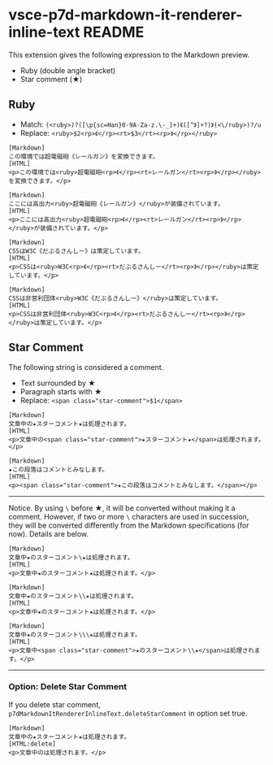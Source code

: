# vsce-p7d-markdown-it-renderer-inline-text README

This extension gives the following expression to the Markdown preview.

- Ruby (double angle bracket)
- Star comment (★)

## Ruby

- Match: `(<ruby>)?([\p{sc=Han}0-9A-Za-z.\-_]+)《([^》]+?)》(<\/ruby>)?/u`
- Replace: `<ruby>$2<rp>《</rp><rt>$3</rt><rp>》</rp></ruby>`

```
[Markdown]
この環境では超電磁砲《レールガン》を変換できます。
[HTML]
<p>この環境では<ruby>超電磁砲<rp>《</rp><rt>レールガン</rt><rp>》</rp></ruby>を変換できます。</p>

[Markdown]
ここには高出力<ruby>超電磁砲《レールガン》</ruby>が装備されています。
[HTML]
<p>ここには高出力<ruby>超電磁砲<rp>《</rp><rt>レールガン</rt><rp>》</rp></ruby>が装備されています。</p>

[Markdown]
CSSはW3C《だぶるさんしー》は策定しています。
[HTML]
<p>CSSは<ruby>W3C<rp>《</rp><rt>だぶるさんしー</rt><rp>》</rp></ruby>は策定しています。</p>

[Markdown]
CSSは非営利団体<ruby>W3C《だぶるさんしー》</ruby>は策定しています。
[HTML]
<p>CSSは非営利団体<ruby>W3C<rp>《</rp><rt>だぶるさんしー</rt><rp>》</rp></ruby>は策定しています。</p>
```

## Star Comment

The following string is considered a comment.

- Text surrounded by ★
- Paragraph starts with ★
- Replace: `<span class="star-comment">$1</span>`


```
[Markdown]
文章中の★スターコメント★は処理されます。
[HTML]
<p>文章中の<span class="star-comment">★スターコメント★</span>は処理されます。</p>

[Markdown]
★この段落はコメントとみなします。
[HTML]
<p><span class="star-comment">★この段落はコメントとみなします。</span></p>
```

---

Notice. By using `\` before ★, it will be converted without making it a comment. However, if two or more `\` characters are used in succession, they will be converted differently from the Markdown specifications (for now). Details are below.

```
[Markdown]
文章中★のスターコメント\★は処理されます。
[HTML]
<p>文章中★のスターコメント★は処理されます。</p>

[Markdown]
文章中★のスターコメント\\★は処理されます。
[HTML]
<p>文章中★のスターコメント★は処理されます。</p>

[Markdown]
文章中★のスターコメント\\\★は処理されます。
[HTML]
<p>文章中<span class="star-comment">★のスターコメント\\★</span>は処理されます。</p>
```

---

### Option: Delete Star Comment

If you delete star comment, `p7dMarkdownItRendererInlineText.deleteStarComment` in option set true.

```
[Markdown]
文章中の★スターコメント★は処理されます。
[HTML:delete]
<p>文章中のは処理されます。</p>
```
